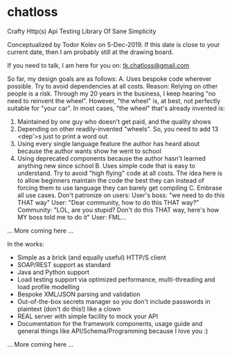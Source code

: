 # chatloss
Crafty Http(s) Api Testing Library Of Sane Simplicity

Conceptualized by Todor Kolev on 5-Dec-2019. If this date is close to your current date, then I am probably still at the drawing board.

If you need to talk, I am here for you on: tk.chatloss@gmail.com

So far, my design goals are as follows:
A. Uses bespoke code wherever possible. Try to avoid dependencies at all costs.
   Reason: Relying on other people is a risk. Through my 20 years in the business, I keep hearing "no need to reinvent the wheel".
   However, "the wheel" is, at best, not perfectly suitable for "your car". In most cases, "the wheel" that's already invented is:
   1. Maintained by one guy who doesn't get paid, and the quality shows
   2. Depending on other readily-invented "wheels". So, you need to add 13 <dep'>s just to print a word out
   3. Using every single language feature the author has heard about because the author wants show he went to school
   4. Using deprecated components because the author hasn't learned anything new since school
B. Uses simple code that is easy to understand. Try to avoid "high flying" code at all costs.
   The idea here is to allow beginners maintain the code the best they can instead of forcing them to use language they can barely
   get compiling
C. Embrase all use cases. Don't patronize on users:
   User's boss: "we need to do this THAT way"
   User: "Dear community, how to do this THAT way?"
   Community: "LOL, are you stupid? Don't do this THAT way, here's how MY boss told me to do it"
   User: FML...

... More coming here ...

In the works: 
* Simple as a brick (and equally useful) HTTP/S client
* SOAP/REST support as standard
* Java and Python support
* Load testing support via optimized performance, multi-threading and load profile modelling
* Bespoke XML/JSON parsing and validation
* Out-of-the-box secrets manager so you don't include passwords in plaintext (don't do this!) like a clown
* REAL server with simple facility to mock your API
* Documentation for the framework components, usage guide and general things like API/Schema/Programming because I love you :)

... More coming here ...


